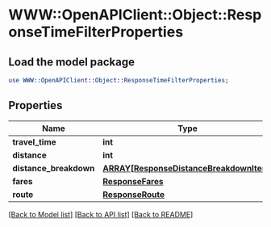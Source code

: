 # WWW::OpenAPIClient::Object::ResponseTimeFilterProperties

## Load the model package
```perl
use WWW::OpenAPIClient::Object::ResponseTimeFilterProperties;
```

## Properties
Name | Type | Description | Notes
------------ | ------------- | ------------- | -------------
**travel_time** | **int** |  | [optional] 
**distance** | **int** |  | [optional] 
**distance_breakdown** | [**ARRAY[ResponseDistanceBreakdownItem]**](ResponseDistanceBreakdownItem.md) |  | [optional] 
**fares** | [**ResponseFares**](ResponseFares.md) |  | [optional] 
**route** | [**ResponseRoute**](ResponseRoute.md) |  | [optional] 

[[Back to Model list]](../README.md#documentation-for-models) [[Back to API list]](../README.md#documentation-for-api-endpoints) [[Back to README]](../README.md)


